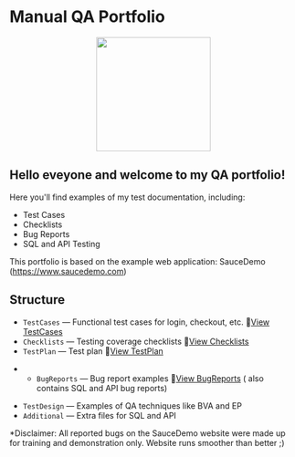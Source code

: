 # Manual QA Portfolio
<p align="center">
  <img src= "https://media.giphy.com/media/ieyl9zmCjO4b4t6qoY/giphy.gif" width="200">
</p>

 ## Hello eveyone and welcome to my QA portfolio! 

Here you'll find examples of my test documentation, including:

- Test Cases
- Checklists
- Bug Reports
- SQL and API Testing

This portfolio is based on the example web application: SauceDemo (https://www.saucedemo.com)

## Structure

- `TestCases` — Functional test cases for login, checkout, etc. 📄[View TestCases](TestCases.md)
- `Checklists` — Testing coverage checklists 📄[View Checklists](Checklists.md)
- `TestPlan` — Test plan 📄[View TestPlan](TestPlan.md)
* - `BugReports` — Bug report examples 📄[View BugReports](BugReports.md) ( also contains SQL and API bug reports) 
- `TestDesign` — Examples of QA techniques like BVA and EP
- `Additional` — Extra files for SQL and API

*Disclaimer: All reported bugs on the SauceDemo website were made up for training and demonstration only. Website runs smoother than better ;)
